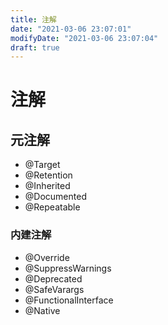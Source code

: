 ```yaml
---
title: 注解
date: "2021-03-06 23:07:01"
modifyDate: "2021-03-06 23:07:04"
draft: true
---
```


# 注解

## 元注解

- @Target
- @Retention
- @Inherited
- @Documented
- @Repeatable

### 内建注解

- @Override
- @SuppressWarnings
- @Deprecated
- @SafeVarargs
- @FunctionalInterface
- @Native
